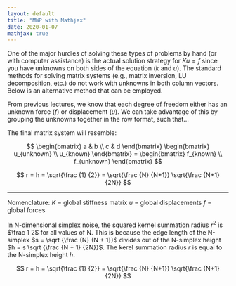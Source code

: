 ```yaml
---
layout: default
title: "MWP with Mathjax"
date: 2020-01-07
mathjax: true
---
```


One of the major hurdles of solving these types of problems by hand (or with computer assistance) is the actual solution strategy for $Ku=f$ since you have unknowns on both sides of the equation ($k$ and $u$).  The standard methods for solving matrix systems (e.g., matrix inversion, LU decomposition, etc.) do not work with unknowns in both column vectors.  Below is an alternative method that can be employed.

From previous lectures, we know that each degree of freedom either has an unknown force $(f)$ or displacement $(u)$.  We can take advantage of this by grouping the unknowns together in the row format, such that...

The final matrix system will resemble:

$$  \begin{bmatrix} a & b  \\ c & d  \end{bmatrix}
    \begin{bmatrix} u_{unknown}  \\ u_{known}  \end{bmatrix} = 
    \begin{bmatrix} f_{known}  \\ f_{unknown}  \end{bmatrix} $$

$$ r = h = \sqrt{\frac {1} {2}} = \sqrt{\frac {N} {N+1}} \sqrt{\frac {N+1} {2N}} $$


---
Nomenclature:
$K$ = global stiffness matrix
$u$ = global displacements
$f$ = global forces

In N-dimensional simplex noise, the squared kernel summation radius $r^2$ is $\frac 1 2$ for all values of N. This is because the edge length of the N-simplex $s = \sqrt {\frac {N} {N + 1}}$ divides out of the N-simplex height $h = s \sqrt {\frac {N + 1} {2N}}$. The kerel summation radius $r$ is equal to the N-simplex height $h$.

$$ r = h = \sqrt{\frac {1} {2}} = \sqrt{\frac {N} {N+1}} \sqrt{\frac {N+1} {2N}} $$
